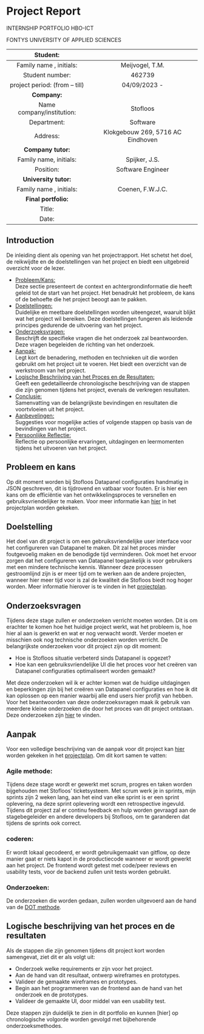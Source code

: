 # Project Report

INTERNSHIP PORTFOLIO HBO-ICT

FONTYS UNIVERSITY OF APPLIED SCIENCES

|Student:||
|:--------:|:-:|
|Family name , initials:|Meijvogel, T.M.|
|Student number:|462739|
|project period: (from – till)|04/09/2023 - |
|**Company:**||
|Name company/institution:|Stofloos|
|Department:|Software|
|Address:|Klokgebouw 269, 5716 AC Eindhoven|
|**Company tutor:**||
|Family name, initials:|Spijker, J.S.|
|Position:|Software Engineer|
|**University tutor:**||
|Family name , initials:|Coenen, F.W.J.C.|
|**Final portfolio:**||
|Title:||
|Date: ||

## Introduction
De inleiding dient als opening van het projectrapport. Het schetst het doel, de reikwijdte en de doelstellingen van het project en biedt een uitgebreid overzicht voor de lezer.  
- [Probleem/Kans:](#probleem/kans)   
  Deze sectie presenteert de context en achtergrondinformatie die heeft geleid tot de start van het project. Het benadrukt het probleem, de kans of de behoefte die het project beoogt aan te pakken.
- [Doelstellingen:](#doelstellingen)  
  Duidelijke en meetbare doelstellingen worden uiteengezet, waaruit blijkt wat het project wil bereiken. Deze doelstellingen fungeren als leidende principes gedurende de uitvoering van het project.
- [Onderzoeksvragen:](#onderzoeksvragen)  
  Beschrijft de specifieke vragen die het onderzoek zal beantwoorden. Deze vragen begeleiden de richting van het onderzoek.
- [Aanpak:](#aanpak)  
  Legt kort de benadering, methoden en technieken uit die worden gebruikt om het project uit te voeren. Het biedt een overzicht van de werkstroom van het project.
- [Logische Beschrijving van het Proces en de Resultaten:](#beschrijving-proces-en-resultaten)  
  Geeft een gedetailleerde chronologische beschrijving van de stappen die zijn genomen tijdens het project, evenals de verkregen resultaten.
- [Conclusie:](#conclusie)  
  Samenvatting van de belangrijkste bevindingen en resultaten die voortvloeien uit het project.
- [Aanbevelingen:](#aanbevelingen)  
  Suggesties voor mogelijke acties of volgende stappen op basis van de bevindingen van het project.  
- [Persoonlijke Reflectie:](#persoonlijke-reflectie)  
  Reflectie op persoonlijke ervaringen, uitdagingen en leermomenten tijdens het uitvoeren van het project.


## Probleem en kans
Op dit moment worden bij Stofloos Datapanel configuraties handmatig in JSON geschreven, dit is tijdrovend en vatbaar voor fouten. Er is hier een kans om de efficiëntie van het ontwikkelingsproces te versnellen en gebruiksvriendelijker te maken. Voor meer informatie kan [hier](https://github.com/Timsel1/PortfolioS5/blob/main/Nederlands/Documentatie/Projectplan.md#de-opdracht) in het projectplan worden gekeken.

## Doelstelling
Het doel van dit project is om een gebruiksvriendelijke user interface voor het configureren van Datapanel te maken. Dit zal het proces minder foutgevoelig maken en de benodigde tijd verminderen. Ook moet het ervoor zorgen dat het configureren van Datapanel toegankelijk is voor gebruikers met een mindere technische kennis.
Wanneer deze processen gestroomlijnd zijn is er meer tijd om te werken aan de andere projecten, wanneer hier meer tijd voor is zal de kwaliteit die Stofloos biedt nog hoger worden.
Meer informatie hierover is te vinden in het [projectplan](https://github.com/Timsel1/PortfolioS5/blob/main/Nederlands/Documentatie/Projectplan.md).

## Onderzoeksvragen
Tijdens deze stage zullen er onderzoeken verricht moeten worden. Dit is om erachter te komen hoe het huidige project werkt, wat het probleem is, hoe hier al aan is gewerkt en wat er nog verwacht wordt. Verder moeten er misschien ook nog technische onderzoeken worden verricht. De belangrijkste onderzoeken voor dit project zijn op dit moment: 
- Hoe is Stofloos situatie verbeterd sinds Datapanel is opgezet?
- Hoe kan een gebruiksvriendelijke UI die het proces voor het creëren van Datapanel configuraties optimaliseert worden gemaakt?

Met deze onderzoeken wil ik er achter komen wat de huidige uitdagingen en beperkingen zijn bij het creëren van Datapanel configuraties en hoe ik dit kan oplossen op een manier waarbij alle end users hier profijt van hebben.
Voor het beantwoorden van deze onderzoeksvragen maak ik gebruik van meerdere kleine onderzoeken die door het proces van dit project ontstaan. Deze onderzoeken zijn [hier](https://github.com/Timsel1/PortfolioS5/tree/main/Nederlands/Documentatie/Research) te vinden.

## Aanpak
Voor een volledige beschrijving van de aanpak voor dit project kan [hier](https://github.com/Timsel1/PortfolioS5/blob/main/Nederlands/Documentatie/Projectplan.md#aanpak-en-planning) worden gekeken in het [projectplan](https://github.com/Timsel1/PortfolioS5/blob/main/Nederlands/Documentatie/Projectplan.md). Om dit kort samen te vatten:  
### Agile methode:  
Tijdens deze stage wordt er gewerkt met scrum, progres en taken worden bijgehouden met Stofloos’ ticketsysteem. Met scrum werk je in sprints, mijn sprints zijn 2 weken lang, aan het eind van elke sprint is er een sprint oplevering, na deze sprint oplevering wordt een retrospective ingevuld. Tijdens dit project zal er continu feedback en hulp worden gevraagd aan de stagebegeleider en andere developers bij Stofloos, om te garanderen dat tijdens de sprints ook correct.  
### coderen:  
Er wordt lokaal gecodeerd, er wordt gebruikgemaakt van gitflow, op deze manier gaat er niets kapot in de productiecode wanneer er wordt gewerkt aan het project.
De frontend wordt getest met code/peer reviews en usability tests, voor de backend zullen unit tests worden gebruikt. 
### Onderzoeken:  
De onderzoeken die worden gedaan, zullen worden uitgevoerd aan de hand van de [DOT methode](https://ictresearchmethods.nl/).

## Logische beschrijving van het proces en de resultaten
Als de stappen die zijn genomen tijdens dit project kort worden samengevat, ziet dit er als volgt uit:  
- Onderzoek welke requirements er zijn  voor het project. 
- Aan de hand van dit resultaat, ontwerp wireframes en prototypes.
- Valideer de gemaakte wireframes en prototypes.
- Begin aan het programmeren van de frontend aan de hand van het onderzoek en de prototypes.
- Valideer de gemaakte UI, door middel van een usability test.

Deze stappen zijn duidelijk te zien in dit portfolio en kunnen [hier] op chronologische volgorde worden gevolgd met bijbehorende onderzoeksmethodes. 


